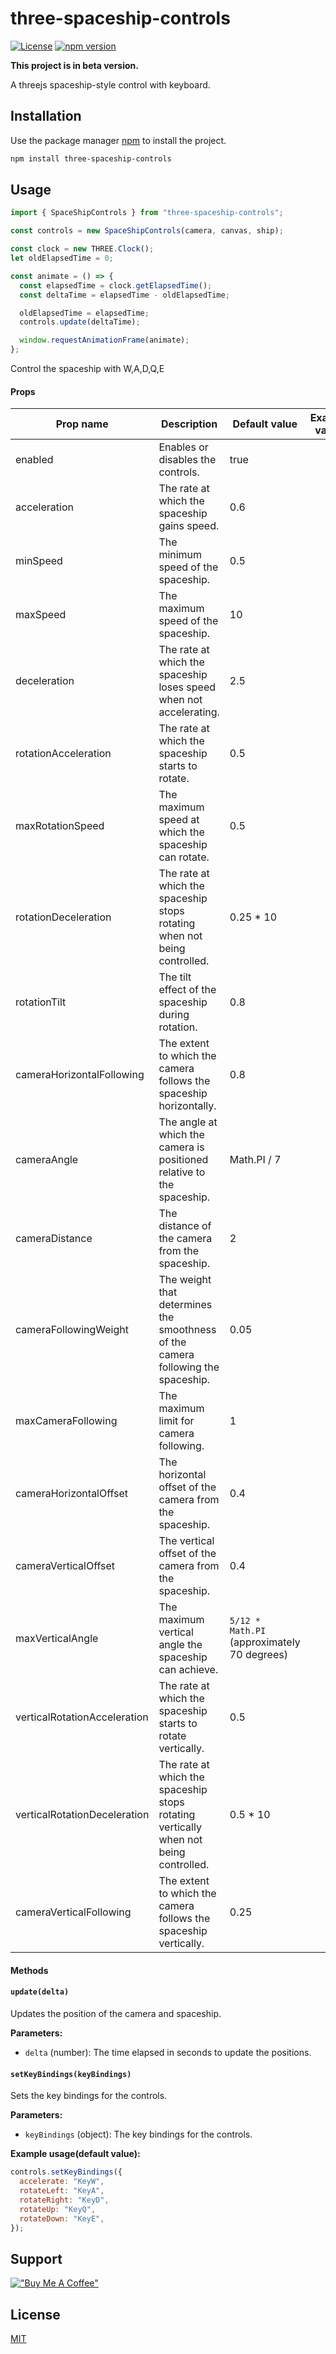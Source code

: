 # three-spaceship-controls

[![License](https://img.shields.io/badge/license-MIT-blue.svg)](https://github.com/username/repo/blob/main/LICENSE)
[![npm version](https://badge.fury.io/js/three-spaceship-controls.svg)](https://www.npmjs.com/package/three-spaceship-controls)

**This project is in beta version.**

A threejs spaceship-style control with keyboard.

## Installation

Use the package manager [npm](https://www.npmjs.com/) to install the project.

```bash
npm install three-spaceship-controls
```

## Usage

```javascript
import { SpaceShipControls } from "three-spaceship-controls";

const controls = new SpaceShipControls(camera, canvas, ship);

const clock = new THREE.Clock();
let oldElapsedTime = 0;

const animate = () => {
  const elapsedTime = clock.getElapsedTime();
  const deltaTime = elapsedTime - oldElapsedTime;

  oldElapsedTime = elapsedTime;
  controls.update(deltaTime);

  window.requestAnimationFrame(animate);
};
```

Control the spaceship with W,A,D,Q,E

#### Props

| Prop name                    | Description                                                                          | Default value                               | Example values |
| ---------------------------- | ------------------------------------------------------------------------------------ | ------------------------------------------- | -------------- |
| enabled                      | Enables or disables the controls.                                                    | true                                        |
| acceleration                 | The rate at which the spaceship gains speed.                                         | 0.6                                         |
| minSpeed                     | The minimum speed of the spaceship.                                                  | 0.5                                         |
| maxSpeed                     | The maximum speed of the spaceship.                                                  | 10                                          |
| deceleration                 | The rate at which the spaceship loses speed when not accelerating.                   | 2.5                                         |
| rotationAcceleration         | The rate at which the spaceship starts to rotate.                                    | 0.5                                         |
| maxRotationSpeed             | The maximum speed at which the spaceship can rotate.                                 | 0.5                                         |
| rotationDeceleration         | The rate at which the spaceship stops rotating when not being controlled.            | 0.25 \* 10                                  |
| rotationTilt                 | The tilt effect of the spaceship during rotation.                                    | 0.8                                         |
| cameraHorizontalFollowing    | The extent to which the camera follows the spaceship horizontally.                   | 0.8                                         |
| cameraAngle                  | The angle at which the camera is positioned relative to the spaceship.               | Math.PI / 7                                 |
| cameraDistance               | The distance of the camera from the spaceship.                                       | 2                                           |
| cameraFollowingWeight        | The weight that determines the smoothness of the camera following the spaceship.     | 0.05                                        |
| maxCameraFollowing           | The maximum limit for camera following.                                              | 1                                           |
| cameraHorizontalOffset       | The horizontal offset of the camera from the spaceship.                              | 0.4                                         |
| cameraVerticalOffset         | The vertical offset of the camera from the spaceship.                                | 0.4                                         |
| maxVerticalAngle             | The maximum vertical angle the spaceship can achieve.                                | `5/12 * Math.PI` (approximately 70 degrees) |
| verticalRotationAcceleration | The rate at which the spaceship starts to rotate vertically.                         | 0.5                                         |
| verticalRotationDeceleration | The rate at which the spaceship stops rotating vertically when not being controlled. | 0.5 \* 10                                   |
| cameraVerticalFollowing      | The extent to which the camera follows the spaceship vertically.                     | 0.25                                        |

#### Methods

#### `update(delta)`

Updates the position of the camera and spaceship.

**Parameters:**

- `delta` (number): The time elapsed in seconds to update the positions.

#### `setKeyBindings(keyBindings)`

Sets the key bindings for the controls.

**Parameters:**

- `keyBindings` (object): The key bindings for the controls.

**Example usage(default value):**

```javascript
controls.setKeyBindings({
  accelerate: "KeyW",
  rotateLeft: "KeyA",
  rotateRight: "KeyD",
  rotateUp: "KeyQ",
  rotateDown: "KeyE",
});
```

## Support

[!["Buy Me A Coffee"](https://www.buymeacoffee.com/assets/img/custom_images/orange_img.png)](https://buymeacoffee.com/ukth)

## License

[MIT](https://choosealicense.com/licenses/mit/)

```

```
